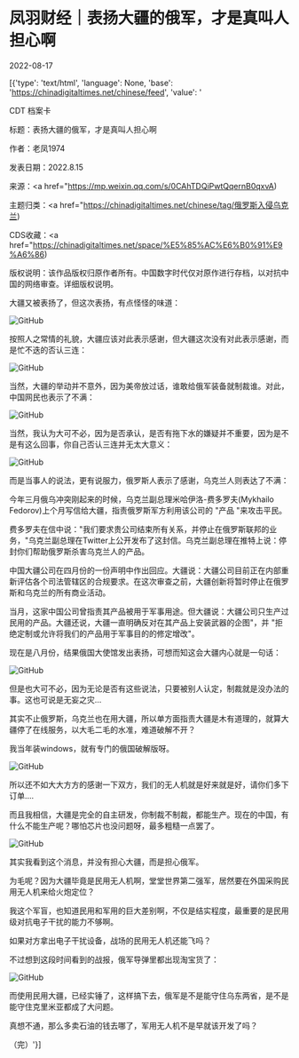 # 凤羽财经｜表扬大疆的俄军，才是真叫人担心啊

2022-08-17

[{'type': 'text/html', 'language': None, 'base': 'https://chinadigitaltimes.net/chinese/feed', 'value': '

CDT 档案卡

标题：表扬大疆的俄军，才是真叫人担心啊

作者：老凤1974

发表日期：2022.8.15

来源：<a href="https://mp.weixin.qq.com/s/0CAhTDQiPwtQqernB0qxvA)

主题归类：<a href="https://chinadigitaltimes.net/chinese/tag/俄罗斯入侵乌克兰)

CDS收藏：<a href="https://chinadigitaltimes.net/space/%E5%85%AC%E6%B0%91%E9%A6%86)

版权说明：该作品版权归原作者所有。中国数字时代仅对原作进行存档，以对抗中国的网络审查。详细版权说明。





大疆又被表扬了，但这次表扬，有点怪怪的味道：

![GitHub](https://chinadigitaltimes.net/chinese/files/2022/08/post-685792-62fcc91945828.)

按照人之常情的礼貌，大疆应该对此表示感谢，但大疆这次没有对此表示感谢，而是忙不迭的否认三连：

![GitHub](https://chinadigitaltimes.net/chinese/files/2022/08/post-685792-62fcc9194e965.)

当然，大疆的举动并不意外，因为美帝放过话，谁敢给俄军装备就制裁谁。对此，中国网民也表示了不满：

![GitHub](https://chinadigitaltimes.net/chinese/files/2022/08/post-685792-62fcc91956cc8.)

当然，我认为大可不必，因为是否承认，是否有拖下水的嫌疑并不重要，因为是不是有这么回事，你自己否认三连并无太大意义：

![GitHub](https://chinadigitaltimes.net/chinese/files/2022/08/post-685792-62fcc9195dada.)

而是当事人的说法，更有说服力，俄罗斯人表示了感谢，乌克兰人则表达了不满：

今年三月俄乌冲突刚起来的时候，乌克兰副总理米哈伊洛-费多罗夫(Mykhailo Fedorov)上个月写信给大疆，指责俄罗斯军方利用该公司的 &quot;产品 &quot;来攻击平民。

费多罗夫在信中说：&quot;我们要求贵公司结束所有关系，并停止在俄罗斯联邦的业务，&quot;乌克兰副总理在Twitter上公开发布了这封信。乌克兰副总理在推特上说：停封你们帮助俄罗斯杀害乌克兰人的产品。

中国大疆公司在四月份的一份声明中作出回应。大疆说：大疆公司目前正在内部重新评估各个司法管辖区的合规要求。在这次审查之前，大疆创新将暂时停止在俄罗斯和乌克兰的所有商业活动。

当月，这家中国公司曾指责其产品被用于军事用途。但大疆说：大疆公司只生产过民用的产品。大疆还说，大疆一直明确反对在其产品上安装武器的企图&quot;，并 &quot;拒绝定制或允许将我们的产品用于军事目的的修定增改&quot;。

现在是八月份，结果俄国大使馆发出表扬，可想而知这会大疆内心就是一句话：

![GitHub](https://chinadigitaltimes.net/chinese/files/2022/08/post-685792-62fcc919665cb.)

但是也大可不必，因为无论是否有这些说法，只要被别人认定，制裁就是没办法的事。这也可说是无妄之灾&#8230;

其实不止俄罗斯，乌克兰也在用大疆，所以单方面指责大疆是木有道理的，就算大疆停了在线服务，以大毛二毛的水准，难道破解不开？

我当年装windows，就有专门的俄国破解版呀。

![GitHub](https://chinadigitaltimes.net/chinese/files/2022/08/post-685792-62fcc919729bf.)

所以还不如大大方方的感谢一下双方，我们的无人机就是好来就是好，请你们多下订单&#8230;.

而且我相信，大疆是完全的自主研发，你制裁不制裁，都能生产。现在的中国，有什么不能生产呢？哪怕芯片也没问题呀，最多粗糙一点罢了。

![GitHub](https://chinadigitaltimes.net/chinese/files/2022/08/post-685792-62fcc9197a66e.)

其实我看到这个消息，并没有担心大疆，而是担心俄军。

为毛呢？因为大疆毕竟是民用无人机啊，堂堂世界第二强军，居然要在外国采购民用无人机来给火炮定位？

我这个军盲，也知道民用和军用的巨大差别啊，不仅是结实程度，最重要的是民用级对抗电子干扰的能力不够啊。

如果对方拿出电子干扰设备，战场的民用无人机还能飞吗？

不过想到这段时间看到的战报，俄军导弹里都出现淘宝货了：

![GitHub](https://chinadigitaltimes.net/chinese/files/2022/08/post-685792-62fcc91991c14.png)

而使用民用大疆，已经实锤了，这样搞下去，俄军是不是能守住乌东两省，是不是能守住克里米亚都成了大问题。

真想不通，那么多卖石油的钱去哪了，军用无人机不是早就该开发了吗？

（完）'}]